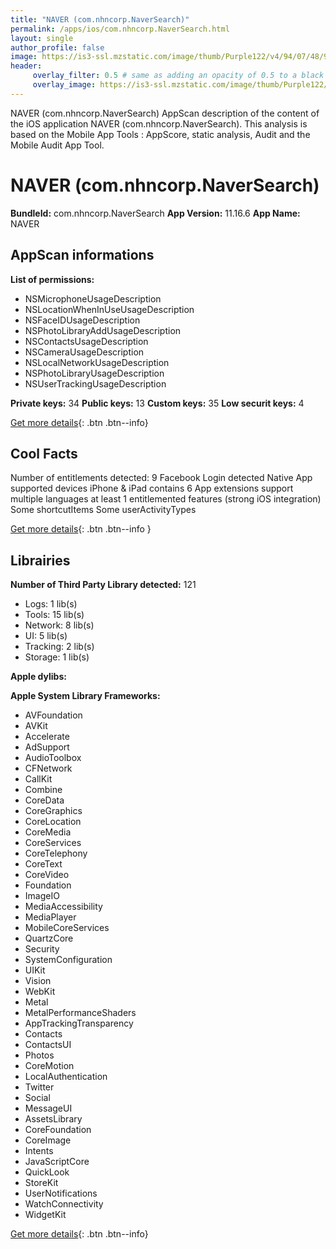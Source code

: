 ```yaml
---
title: "NAVER (com.nhncorp.NaverSearch)"
permalink: /apps/ios/com.nhncorp.NaverSearch.html
layout: single
author_profile: false
image: https://is3-ssl.mzstatic.com/image/thumb/Purple122/v4/94/07/48/940748ff-fccc-ec14-fbb5-0f5dfaf9b633/AppIcon-0-1x_U007emarketing-0-7-0-sRGB-85-220.png/512x512bb.jpg
header: 
     overlay_filter: 0.5 # same as adding an opacity of 0.5 to a black background
     overlay_image: https://is3-ssl.mzstatic.com/image/thumb/Purple122/v4/94/07/48/940748ff-fccc-ec14-fbb5-0f5dfaf9b633/AppIcon-0-1x_U007emarketing-0-7-0-sRGB-85-220.png/512x512bb.jpg
---
```

NAVER (com.nhncorp.NaverSearch) AppScan description of the content of the iOS application NAVER (com.nhncorp.NaverSearch). This analysis is based on the Mobile App Tools : AppScore, static analysis, Audit and the Mobile Audit App Tool.

# NAVER (com.nhncorp.NaverSearch)

**BundleId:** com.nhncorp.NaverSearch
**App Version:** 11.16.6
**App Name:** NAVER


## AppScan informations 

**List of permissions:** 
- NSMicrophoneUsageDescription
- NSLocationWhenInUseUsageDescription
- NSFaceIDUsageDescription
- NSPhotoLibraryAddUsageDescription
- NSContactsUsageDescription
- NSCameraUsageDescription
- NSLocalNetworkUsageDescription
- NSPhotoLibraryUsageDescription
- NSUserTrackingUsageDescription
  
  
**Private keys:** 34
**Public keys:** 13
**Custom keys:** 35
**Low securit keys:** 4
  
[Get more details](/pricing.html){: .btn .btn--info}

## Cool Facts

Number of entitlements detected: 9
Facebook Login detected
Native App
supported devices iPhone & iPad
contains 6 App extensions
support multiple languages
at least 1 entitlemented features (strong iOS integration)
Some shortcutItems 
Some userActivityTypes
  
[Get more details](/pricing.html){: .btn .btn--info }

## Librairies 
**Number of Third Party Library detected:** 121
- Logs: 1 lib(s)
- Tools: 15 lib(s)
- Network: 8 lib(s)
- UI: 5 lib(s)
- Tracking: 2 lib(s)
- Storage: 1 lib(s)


**Apple dylibs:**


**Apple System Library Frameworks:**
- AVFoundation
- AVKit
- Accelerate
- AdSupport
- AudioToolbox
- CFNetwork
- CallKit
- Combine
- CoreData
- CoreGraphics
- CoreLocation
- CoreMedia
- CoreServices
- CoreTelephony
- CoreText
- CoreVideo
- Foundation
- ImageIO
- MediaAccessibility
- MediaPlayer
- MobileCoreServices
- QuartzCore
- Security
- SystemConfiguration
- UIKit
- Vision
- WebKit
- Metal
- MetalPerformanceShaders
- AppTrackingTransparency
- Contacts
- ContactsUI
- Photos
- CoreMotion
- LocalAuthentication
- Twitter
- Social
- MessageUI
- AssetsLibrary
- CoreFoundation
- CoreImage
- Intents
- JavaScriptCore
- QuickLook
- StoreKit
- UserNotifications
- WatchConnectivity
- WidgetKit


  
[Get more details](/pricing.html){: .btn .btn--info}

